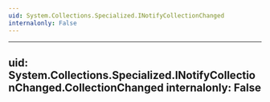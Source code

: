 ```yaml
---
uid: System.Collections.Specialized.INotifyCollectionChanged
internalonly: False
---
```


---
uid: System.Collections.Specialized.INotifyCollectionChanged.CollectionChanged
internalonly: False
---
